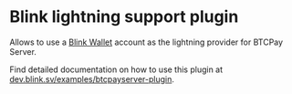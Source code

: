 # Blink lightning support plugin

Allows to use a [Blink Wallet](https://blink.sv) account as the lightning provider for BTCPay Server.

Find detailed documentation on how to use this plugin at [dev.blink.sv/examples/btcpayserver-plugin](https://dev.blink.sv/examples/btcpayserver-plugin).
